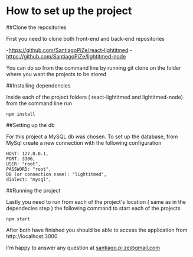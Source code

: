 # How to set up the project

##Clone the repositories

First you need to clone both front-end and back-end repositories

  -https://github.com/SantiagoPiZe/react-lightitmed
  -https://github.com/SantiagoPiZe/lightitmed-node
  
You can do so from the command line by running git clone <link> on the folder where you want the projects to be stored

##Installing dependencies

Inside each of the project folders ( react-lightitmed and lightitmed-node) from the command line run

  ```
  npm install
  ```

##Setting up the db

For this project a MySQL db was chosen. To set up the database, from MySql create a new connection with the following configuration
    
  ```
  HOST: 127.0.0.1,
  PORT: 3306,
  USER: "root",
  PASSWORD: "root",
  DB (or connection name): "lightitmed",
  dialect: "mysql",
  ```

##Running the project
 
 Lastly you need to run from each of the project's location ( same as in the dependecies step ) the following command to start each of the projects
 
  ```
  npm start
  ```
After both have finished you should be able to access the application from http://localhost:3000

I'm happy to answer any question at santiago.pi.ze@gmail.com
